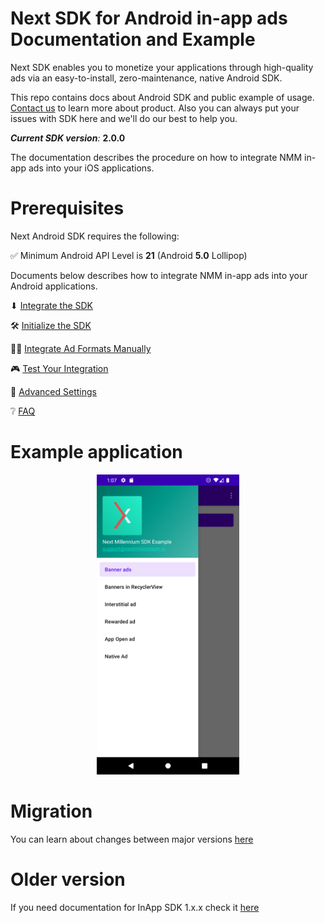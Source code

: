 # Next SDK for Android in-app ads Documentation and Example

Next SDK enables you to monetize your applications through high-quality ads via an easy-to-install,
zero-maintenance, native Android SDK.

This repo contains docs about Android SDK and public example of
usage. [Contact us](https://nextmillennium.io/contact) to learn more about product. Also you can
always put your issues with SDK here and we'll do our best to help you.

***Current SDK version**:* **2.0.0**

The documentation describes the procedure on how to integrate NMM in-app ads into your iOS
applications.

# Prerequisites

Next Android SDK requires the following:

✅ Minimum Android API Level is **21** (Android **5.0** Lollipop)

Documents below describes how to integrate NMM in-app ads into your Android applications.

⬇ [Integrate the SDK](https://github.com/nextmillenniummedia/next-sdk-android-example/blob/main/docs/Integrate.md)

🛠 [Initialize the SDK](https://github.com/nextmillenniummedia/next-sdk-android-example/blob/main/docs/Initialize.md)

👨‍💻 [Integrate Ad Formats Manually](https://github.com/nextmillenniummedia/next-sdk-android-example/blob/main/docs/Manual.md)

🎮 [Test Your Integration](https://github.com/nextmillenniummedia/next-sdk-android-example/blob/main/docs/TestIntegration.md)

📘 [Advanced Settings](https://github.com/nextmillenniummedia/next-sdk-android-example/blob/main/docs/AdvancedSettings.md)

❔ [FAQ](https://github.com/nextmillenniummedia/next-sdk-android-example/blob/main/docs/FAQ.md)

# Example application

<p align="center">
<img src="https://github.com/nextmillenniummedia/next-sdk-android-example/blob/main/docs/assets/main_screen.png" height="480">
</p>

# Migration

You can learn about changes between major
versions [here](https://github.com/nextmillenniummedia/next-sdk-android-example/blob/main/docs/MigrationGuide.md)

# Older version

If you need documentation for InApp SDK 1.x.x check it [here](https://github.com/nextmillenniummedia/next-sdk-android-example/tree/1.x) 

[comment]: <> (* 🚀 [Integrate Ad Formats Dynamically]&#40;https://github.com/nextmillenniummedia/next-sdk-android-example/blob/main/docs/Dynamic.md&#41;)
